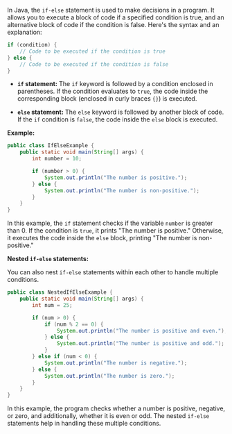In Java, the `if-else` statement is used to make decisions in a program. It allows you to execute a block of code if a specified condition is true, and an alternative block of code if the condition is false. Here's the syntax and an explanation:

```java
if (condition) {
    // Code to be executed if the condition is true
} else {
    // Code to be executed if the condition is false
}
```

- **`if` statement:** The `if` keyword is followed by a condition enclosed in parentheses. If the condition evaluates to `true`, the code inside the corresponding block (enclosed in curly braces `{}`) is executed.

- **`else` statement:** The `else` keyword is followed by another block of code. If the `if` condition is `false`, the code inside the `else` block is executed.

**Example:**

```java
public class IfElseExample {
    public static void main(String[] args) {
        int number = 10;

        if (number > 0) {
            System.out.println("The number is positive.");
        } else {
            System.out.println("The number is non-positive.");
        }
    }
}
```

In this example, the `if` statement checks if the variable `number` is greater than 0. If the condition is `true`, it prints "The number is positive." Otherwise, it executes the code inside the `else` block, printing "The number is non-positive."

**Nested `if-else` statements:**

You can also nest `if-else` statements within each other to handle multiple conditions.

```java
public class NestedIfElseExample {
    public static void main(String[] args) {
        int num = 25;

        if (num > 0) {
            if (num % 2 == 0) {
                System.out.println("The number is positive and even.");
            } else {
                System.out.println("The number is positive and odd.");
            }
        } else if (num < 0) {
            System.out.println("The number is negative.");
        } else {
            System.out.println("The number is zero.");
        }
    }
}
```

In this example, the program checks whether a number is positive, negative, or zero, and additionally, whether it is even or odd. The nested `if-else` statements help in handling these multiple conditions.